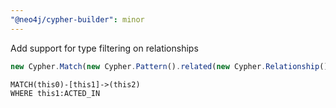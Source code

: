```yaml
---
"@neo4j/cypher-builder": minor
---
```


Add support for type filtering on relationships

```js
new Cypher.Match(new Cypher.Pattern().related(new Cypher.Relationship()).to()).where(relationship.hasType("ACTED_IN"));
```

```cypher
MATCH(this0)-[this1]->(this2)
WHERE this1:ACTED_IN
```
